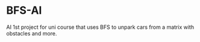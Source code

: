 # BFS-AI
AI 1st project for uni course that uses BFS to unpark cars from a matrix with obstacles and more.
